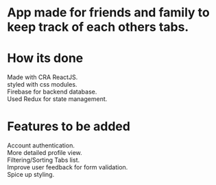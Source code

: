 # App made for friends and family to keep track of each others tabs.

# How its done

Made with CRA ReactJS.  
styled with css modules.  
Firebase for backend database.  
Used Redux for state management.

# Features to be added

Account authentication.  
More detailed profile view.  
Filtering/Sorting Tabs list.  
Improve user feedback for form validation.  
Spice up styling.
